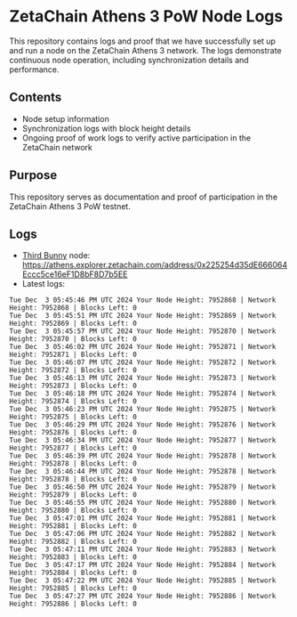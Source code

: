 # ZetaChain Athens 3 PoW Node Logs
This repository contains logs and proof that we have successfully set up and run a node on the ZetaChain Athens 3 network. The logs demonstrate continuous node operation, including synchronization details and performance.

## Contents
- Node setup information
- Synchronization logs with block height details
- Ongoing proof of work logs to verify active participation in the ZetaChain network

## Purpose
This repository serves as documentation and proof of participation in the ZetaChain Athens 3 PoW testnet.

## Logs

- [Third Bunny](https://thirdbunny.xyz/) node: https://athens.explorer.zetachain.com/address/0x225254d35dE666064Eccc5ce16eF1D8bF8D7b5EE
- Latest logs:
```
Tue Dec  3 05:45:46 PM UTC 2024 Your Node Height: 7952868 | Network Height: 7952868 | Blocks Left: 0
Tue Dec  3 05:45:51 PM UTC 2024 Your Node Height: 7952869 | Network Height: 7952869 | Blocks Left: 0
Tue Dec  3 05:45:57 PM UTC 2024 Your Node Height: 7952870 | Network Height: 7952870 | Blocks Left: 0
Tue Dec  3 05:46:02 PM UTC 2024 Your Node Height: 7952871 | Network Height: 7952871 | Blocks Left: 0
Tue Dec  3 05:46:07 PM UTC 2024 Your Node Height: 7952872 | Network Height: 7952872 | Blocks Left: 0
Tue Dec  3 05:46:13 PM UTC 2024 Your Node Height: 7952873 | Network Height: 7952873 | Blocks Left: 0
Tue Dec  3 05:46:18 PM UTC 2024 Your Node Height: 7952874 | Network Height: 7952874 | Blocks Left: 0
Tue Dec  3 05:46:23 PM UTC 2024 Your Node Height: 7952875 | Network Height: 7952875 | Blocks Left: 0
Tue Dec  3 05:46:29 PM UTC 2024 Your Node Height: 7952876 | Network Height: 7952876 | Blocks Left: 0
Tue Dec  3 05:46:34 PM UTC 2024 Your Node Height: 7952877 | Network Height: 7952877 | Blocks Left: 0
Tue Dec  3 05:46:39 PM UTC 2024 Your Node Height: 7952878 | Network Height: 7952878 | Blocks Left: 0
Tue Dec  3 05:46:44 PM UTC 2024 Your Node Height: 7952878 | Network Height: 7952878 | Blocks Left: 0
Tue Dec  3 05:46:50 PM UTC 2024 Your Node Height: 7952879 | Network Height: 7952879 | Blocks Left: 0
Tue Dec  3 05:46:55 PM UTC 2024 Your Node Height: 7952880 | Network Height: 7952880 | Blocks Left: 0
Tue Dec  3 05:47:01 PM UTC 2024 Your Node Height: 7952881 | Network Height: 7952881 | Blocks Left: 0
Tue Dec  3 05:47:06 PM UTC 2024 Your Node Height: 7952882 | Network Height: 7952882 | Blocks Left: 0
Tue Dec  3 05:47:11 PM UTC 2024 Your Node Height: 7952883 | Network Height: 7952883 | Blocks Left: 0
Tue Dec  3 05:47:17 PM UTC 2024 Your Node Height: 7952884 | Network Height: 7952884 | Blocks Left: 0
Tue Dec  3 05:47:22 PM UTC 2024 Your Node Height: 7952885 | Network Height: 7952885 | Blocks Left: 0
Tue Dec  3 05:47:27 PM UTC 2024 Your Node Height: 7952886 | Network Height: 7952886 | Blocks Left: 0
```
